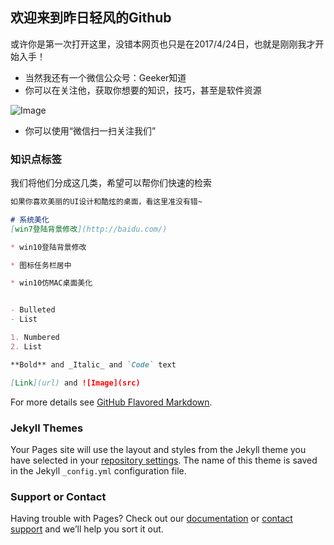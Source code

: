 ## 欢迎来到昨日轻风的Github

或许你是第一次打开这里，没错本网页也只是在2017/4/24日，也就是刚刚我才开始入手！

- 当然我还有一个微信公众号：Geeker知道
- 你可以在关注他，获取你想要的知识，技巧，甚至是软件资源

 ![Image](https://zjt4869.github.io/windson.github.com/Geeker.jpg)
- 你可以使用“微信扫一扫关注我们”


### 知识点标签

我们将他们分成这几类，希望可以帮你们快速的检索

```markdown
如果你喜欢美丽的UI设计和酷炫的桌面，看这里准没有错~

# 系统美化
[win7登陆背景修改](http://baidu.com/)

* win10登陆背景修改

* 图标任务栏居中

* win10仿MAC桌面美化


- Bulleted
- List

1. Numbered
2. List

**Bold** and _Italic_ and `Code` text

[Link](url) and ![Image](src)
```

For more details see [GitHub Flavored Markdown](https://guides.github.com/features/mastering-markdown/).

### Jekyll Themes

Your Pages site will use the layout and styles from the Jekyll theme you have selected in your [repository settings](https://github.com/zjt4869/windson.github.com/settings). The name of this theme is saved in the Jekyll `_config.yml` configuration file.

### Support or Contact

Having trouble with Pages? Check out our [documentation](https://help.github.com/categories/github-pages-basics/) or [contact support](https://github.com/contact) and we’ll help you sort it out.
